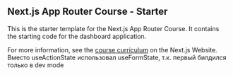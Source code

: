 ## Next.js App Router Course - Starter

This is the starter template for the Next.js App Router Course. It contains the starting code for the dashboard application.

For more information, see the [course curriculum](https://nextjs.org/learn) on the Next.js Website.
Вместо useActionState использовал useFormState, т.к.  первый билдился только в dev mode
